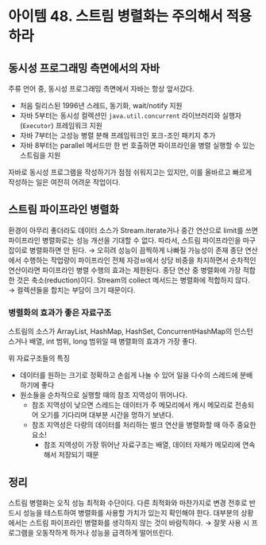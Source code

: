 # 아이템 48. 스트림 병렬화는 주의해서 적용하라

## 동시성 프로그래밍 측면에서의 자바

주류 언어 중, 동시성 프로그래밍 측면에서 자바는 항상 앞서갔다.

- 처음 릴리스된 1996년 스레드, 동기화, wait/notify 지원
- 자바 5부터는 동시성 컬렉션인 `java.util.concurrent` 라이브러리와 실행자(`Executor`) 프레임워크 지원
- 자바 7부터는 고성능 병렬 분해 프레임워크인 포크-조인 패키지 추가
- 자바 8부터는 parallel 메서드만 한 번 호출하면 파이프라인을 병렬 실행할 수 있는 스트림을 지원

자바로 동시성 프로그램을 작성하기가 점점 쉬워지고는 있지만, 이를 올바르고 빠르게 작성하는 일은 여전히 어려운 작업이다.

## 스트림 파이프라인 병렬화

환경이 아무리 좋더라도 데이터 소스가 Stream.iterate거나 중간 연산으로 limit를 쓰면 파이프라인 병렬화로는 성능 개선을 기대할 수 없다.
따라서, 스트림 파이프라인을 마구잡이로 병렬화하면 안 된다.
→ 오히려 성능이 끔찍하게 나빠질 가능성이 존재
종단 연산에서 수행하는 작업량이 파이프라인 전체 자겅ㅂ에서 상당 비중을 차지하면서 순차적인 연산이라면 파이프라인 병렬 수행의 효과는 제한된다.
종단 연산 중 병렬화에 가장 적합한 것은 축소(reduction)이다.
Stream의 collect 메서드는 병렬화에 적합하지 않다. → 컬렉션들을 합치는 부담이 크기 때문이다.

### 병렬화의 효과가 좋은 자료구조

스트림의 소스가 ArrayList, HashMap, HashSet, ConcurrentHashMap의 인스턴스거나 배열, int 범위, long 범위일 때 병렬화의 효과가 가장 좋다.

위 자료구조들의 특징

- 데이터를 원하는 크기로 정확하고 손쉽게 나눌 수 있어 일을 다수의 스레드에 분배하기에 좋다
- 원소들을 순차적으로 실행할 때의 참조 지역성이 뛰어나다.
  - 참조 지역성이 낮으면 스레드는 데이터가 주 메모리에서 캐시 메모리로 전송되어 오기를 기다리며 대부분 시간을 멍하기 보낸다.
  - 참조 지역성은 다량의 데이터를 처리하는 벌크 연산을 병렬화할 때 아주 중요한 요소!
    - 참조 지역성이 가장 뛰어난 자료구조는 배열, 데이터 자체가 메모리에 연속해서 저장되기 때문

## 정리

스트림 병렬화는 오직 성능 최적화 수단이다.
다른 최적화와 마찬가지로 변경 전후로 반드시 성능을 테스트하여 병렬화를 사용할 가치가 있는지 확인해야 한다.
대부분의 상황에서는 스트림 파이프라인 병렬화를 생각하지 않는 것이 바람직하다.
→ 잘못 사용 시 프로그램을 오동작하게 하거나 성능을 급격하게 떨어뜨린다.
